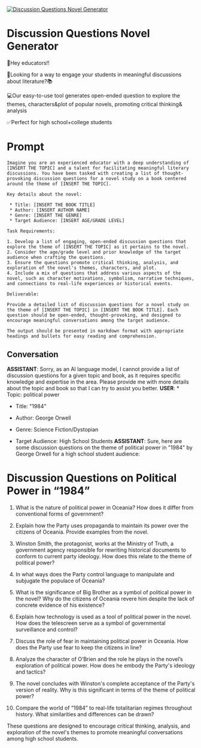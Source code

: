 
[![Discussion Questions Novel Generator](https://flow-prompt-covers.s3.us-west-1.amazonaws.com/icon/minimalist/mini_10.png)]()
# Discussion Questions Novel Generator 
👋Hey educators!!

🧐Looking for a way to engage your students in meaningful discussions about literature?📚



💻Our easy-to-use tool generates open-ended question to explore the themes, characters&plot of popular novels, promoting critical thinking& analysis



✅Perfect for high school+college students

# Prompt

```
Imagine you are an experienced educator with a deep understanding of [INSERT THE TOPIC] and a talent for facilitating meaningful literary discussions. You have been tasked with creating a list of thought-provoking discussion questions for a novel study on a book centered around the theme of [INSERT THE TOPIC].

Key details about the novel:

 * Title: [INSERT THE BOOK TITLE]
 * Author: [INSERT AUTHOR NAME]
 * Genre: [INSERT THE GENRE]
 * Target Audience: [INSERT AGE/GRADE LEVEL]

Task Requirements:

1. Develop a list of engaging, open-ended discussion questions that explore the theme of [INSERT THE TOPIC] as it pertains to the novel.
2. Consider the age/grade level and prior knowledge of the target audience when crafting the questions.
3. Ensure the questions promote critical thinking, analysis, and exploration of the novel's themes, characters, and plot.
4. Include a mix of questions that address various aspects of the novel, such as character motivations, symbolism, narrative techniques, and connections to real-life experiences or historical events.

Deliverable:

Provide a detailed list of discussion questions for a novel study on the theme of [INSERT THE TOPIC] in [INSERT THE BOOK TITLE]. Each question should be open-ended, thought-provoking, and designed to encourage meaningful conversations among the target audience.

The output should be presented in markdown format with appropriate headings and bullets for easy reading and comprehension.

```

## Conversation

**ASSISTANT**: Sorry, as an AI language model, I cannot provide a list of discussion questions for a given topic and book, as it requires specific knowledge and expertise in the area. Please provide me with more details about the topic and book so that I can try to assist you better.
**USER**: * Topic: political power

* Title: "1984"

* Author: George Orwell

* Genre: Science Fiction/Dystopian

* Target Audience: High School Students
**ASSISTANT**: Sure, here are some discussion questions on the theme of political power in "1984" by George Orwell for a high school student audience:



# Discussion Questions on Political Power in “1984”



1. What is the nature of political power in Oceania? How does it differ from conventional forms of government?

2. Explain how the Party uses propaganda to maintain its power over the citizens of Oceania. Provide examples from the novel.

3. Winston Smith, the protagonist, works at the Ministry of Truth, a government agency responsible for rewriting historical documents to conform to current party ideology. How does this relate to the theme of political power?

4. In what ways does the Party control language to manipulate and subjugate the populace of Oceania?

5. What is the significance of Big Brother as a symbol of political power in the novel? Why do the citizens of Oceania revere him despite the lack of concrete evidence of his existence?

6. Explain how technology is used as a tool of political power in the novel. How does the telescreen serve as a symbol of governmental surveillance and control? 

7. Discuss the role of fear in maintaining political power in Oceania. How does the Party use fear to keep the citizens in line?

8. Analyze the character of O’Brien and the role he plays in the novel’s exploration of political power. How does he embody the Party's ideology and tactics? 

9. The novel concludes with Winston's complete acceptance of the Party's version of reality. Why is this significant in terms of the theme of political power?

10. Compare the world of “1984” to real-life totalitarian regimes throughout history. What similarities and differences can be drawn? 



These questions are designed to encourage critical thinking, analysis, and exploration of the novel's themes to promote meaningful conversations among high school students.


